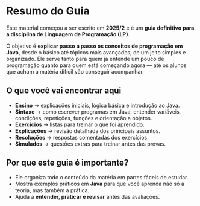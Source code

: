 # Resumo do Guia

Este material começou a ser escrito em **2025/2** e é um **guia definitivo para a disciplina de Linguagem de Programação (LP)**.  

O objetivo é **explicar passo a passo os conceitos de programação em Java**, desde o básico até tópicos mais avançados, de um jeito simples e organizado. Ele serve tanto para quem já entende um pouco de programação quanto para quem está começando agora — até os alunos que acham a matéria difícil vão conseguir acompanhar.  

## O que você vai encontrar aqui
- **Ensino** → explicações iniciais, lógica básica e introdução ao Java.  
- **Sintaxe** → como escrever programas em Java, entender variáveis, condições, repetições, funções e orientação a objetos.  
- **Exercícios** → listas para treinar o que foi aprendido.  
- **Explicações** → revisão detalhada dos principais assuntos.  
- **Resoluções** → respostas comentadas dos exercícios.  
- **Simulados** → questões extras para treinar antes das provas.  

## Por que este guia é importante?
- Ele organiza todo o conteúdo da matéria em partes fáceis de estudar.  
- Mostra exemplos práticos em **Java** para que você aprenda não só a teoria, mas também a prática.  
- Ajuda a **entender, praticar e revisar** antes das avaliações.  
